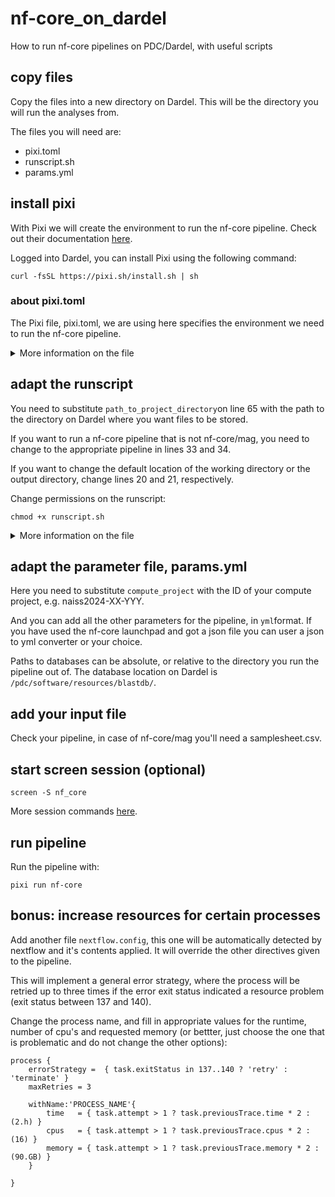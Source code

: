 # nf-core_on_dardel
How to run nf-core pipelines on PDC/Dardel, with useful scripts

## copy files

Copy the files into a new directory on Dardel. This will be the directory you will run the analyses from. 

The files you will need are: 

- pixi.toml
- runscript.sh
- params.yml

## install pixi

With Pixi we will create the environment to run the nf-core pipeline. Check out their documentation [here](https://pixi.sh/latest/). 

Logged into Dardel, you can install Pixi using the following command: 

```{.bash}
curl -fsSL https://pixi.sh/install.sh | sh
```

### about pixi.toml

The Pixi file, pixi.toml, we are using here specifies the environment we need to run the nf-core pipeline. 

<details>
  <summary>More information on the file</summary>
    test text   

</details>


## adapt the runscript

You need to substitute `path_to_project_directory`on line 65 with the path to the directory on Dardel where you want files to be stored. 

If you want to run a nf-core pipeline that is not nf-core/mag, you need to change to the appropriate pipeline in lines 33 and 34. 

If you want to change the default location of the working directory or the output directory, change lines 20 and 21, respectively. 

Change permissions on the runscript: 

```{.bash}
chmod +x runscript.sh
```


<details>
  <summary>More information on the file</summary>
    The runscript is running the pipeline for you, and also does some automated maintenance in the background.

`set -euo pipefail` tells bash to fail your script at certain errors, to give you more information and avoid issues down the line. More information [here](https://gist.github.com/mohanpedala/1e2ff5661761d3abd0385e8223e16425?permalink_comment_id=3935570).

The next function determines if you are working on Dardel (or Rackham, but that's not important here). This will come in handy later. 

The second function is running the nf-core pipeline. The command for that is the `nextflow run nf-core/XX` etc. Beforehand it sets a number of variables for you. Unless you want to change the location of the work directory and the result directory you do not have to change anything there. 

After the actual run command, still in the same function, the script will clean up the cache for you, delete empty directories, and change permissions so all members of the same project have access to the generated files.

The last bit of the script is printing out the name of the cluster the pipeline is being run on, and then calls the `run_nextflow` function with the appropriate settings. Here you need to set the path to your project directory.   

</details>

## adapt the parameter file, params.yml

Here you need to substitute `compute_project` with the ID of your compute project, e.g. naiss2024-XX-YYY. 

And you can add all the other parameters for the pipeline, in `yml`format. If you have used the nf-core launchpad and got a json file you can user a json to yml converter or your choice. 

Paths to databases can be absolute, or relative to the directory you run the pipeline out of. The database location on Dardel is `/pdc/software/resources/blastdb/`.

## add your input file

Check your pipeline, in case of nf-core/mag you'll need a samplesheet.csv. 

## start screen session (optional)

```{.bash}
screen -S nf_core
```

More session commands [here](https://www.geeksforgeeks.org/screen-command-in-linux-with-examples/).

## run pipeline

Run the pipeline with:

```{.bash}
pixi run nf-core
```

## bonus: increase resources for certain processes

Add another file `nextflow.config`, this one will be automatically detected by nextflow and it's contents applied. It will override the other directives given to the pipeline. 

This will implement a general error strategy, where the process will be retried up to three times if the error exit status indicated a resource problem (exit status between 137 and 140). 

Change the process name, and fill in appropriate values for the runtime, number of cpu's and requested memory (or bettter, just choose the one that is problematic and do not change the other options):


```{.bash}
process {
	errorStrategy =  { task.exitStatus in 137..140 ? 'retry' : 'terminate' }
    maxRetries = 3

	withName:'PROCESS_NAME'{
		time   = { task.attempt > 1 ? task.previousTrace.time * 2 : (2.h) }
		cpus   = { task.attempt > 1 ? task.previousTrace.cpus * 2 : (16) }
		memory = { task.attempt > 1 ? task.previousTrace.memory * 2 : (90.GB) }
	}

}
```



